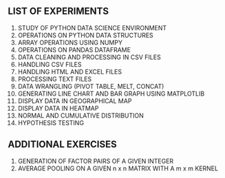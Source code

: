 ## LIST OF EXPERIMENTS

1. STUDY OF PYTHON DATA SCIENCE ENVIRONMENT
2. OPERATIONS ON PYTHON DATA STRUCTURES
3. ARRAY OPERATIONS USING NUMPY
4. OPERATIONS ON PANDAS DATAFRAME
5. DATA CLEANING AND PROCESSING IN CSV FILES
6. HANDLING CSV FILES
7. HANDLING HTML AND EXCEL FILES
8. PROCESSING TEXT FILES
9. DATA WRANGLING (PIVOT TABLE, MELT, CONCAT)
10. GENERATING LINE CHART AND BAR GRAPH USING MATPLOTLIB
11. DISPLAY DATA IN GEOGRAPHICAL MAP
12. DISPLAY DATA IN HEATMAP
13. NORMAL AND CUMULATIVE DISTRIBUTION
14. HYPOTHESIS TESTING

## ADDITIONAL EXERCISES
1. GENERATION OF FACTOR PAIRS OF A GIVEN INTEGER
2. AVERAGE POOLING ON A GIVEN n x n MATRIX WITH A m x m KERNEL









